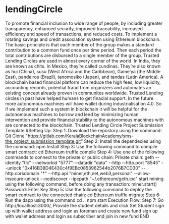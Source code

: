 # lendingCircle
To promote financial inclusion to wide range of people, by including greater transparency, enhanced security, improved
traceability, increased efficiency and speed of transactions, and reduced costs.
To implement a rotating savings and credit association system using Ethereum blockchain. The basic principle is that
each member of the group makes a standard contribution to a common fund once per time period. Then each period the total
contributions are disbursed to a single member of the group.
Trusted Lending Circles are used in almost every corner of the world. In India, they are known as chits. In Mexico,
they’re called cundinas. They’re also known as hui (China), susu (West Africa and the Caribbean),
Game’ya (the Middle East), pandeiros (Brazil), tanomosiko (Japan), and tandas (Latin America).
A blockchain based financial platform can reduce the high fees, low liquidity, accounting records, potential fraud from
organizers and automates an existing concept already proven in communites worldwide.
Trusted Lending circles in past have helped humans to get finacial support. In the future more autonomous machines will
have wallet during industrialisation 4.0. So if we implement such a system in blockchain it will be helpful for the
autonomous machines to borrow and lend by minimizing human intervention and provide financial stability to the autonomous
machines with are connected to the blockchain.
Trusted Lending Circle Project Submission Template
#Setting Up:
Step 1: Download the repostory using the command:
Git Clone "https://gitlab.com/KeralaBlockchainAcademy/sms-the_project_submission_template.git"
Step 2: Install the dependecies using the command:
npm Install
Step 3: Use the following command to compile smart contract:
cd Ethereum
truffle compile
Step 4: Use one of the following commands to connect to the private or public chain:
Private chain:
geth --identity "tlc" --networkid "5777" --datadir "data" --http --http.port "8545" --unlock "0x416B38D4E430c4f9EBc0853962544b2076B7CD30" --http.corsdomain "*" --http.api "miner,eth,net,web3,personal" --allow-insecure-unlock --nodiscover --ipcpath "~/.ethereum/geth.ipc"
start mining using the following command, before doing any transaction:
miner.start()
Password: Enter Key
Step 5: Use the following command to deploy the smart contract to the connected chain:
cd Ethereum truffle migrate
Step 6: Run the dapp using the command
cd ..
npm start
Execution Flow:
Step 7: Go http://localhost:3000/, Provide the student details and click Set Student
sign up with wallet address and login
as foreman and create new fund
sign up with wallet address and login
as subscriber and join in new fund
END
